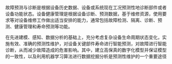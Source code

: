 故障预测与诊断是根据设备历史数据、设备或系统现在工况预测性地诊断部件或者设备功能状态。设备健康管理是根据设备诊断、预测数据，基于维修资源，使用要求等对设备维修工作做出适当安排的能力，通常包括故障检测、隔离、诊断、预测、健康管理和寿命预测等功能。

在先进建模、感知、数据分析的基础上，充分考虑复杂设备生命周期状态变化，实施有效、准确的预测性维护，对设备关键部件寿命进行智能预测，对故障进行智能诊断，从而减少故障造成的危害影响。其中，建立高保真的数字化模型并保证模型的一致性，以及利用机器学习算法进行数据挖掘分析是预测性维护的一个重要途径

